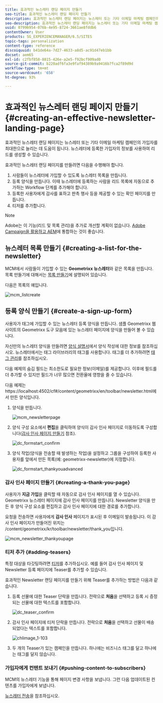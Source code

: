 ```yaml
---
title: 효과적인 뉴스레터 랜딩 페이지 만들기
seo-title: 효과적인 뉴스레터 랜딩 페이지 만들기
description: 효과적인 뉴스레터 랜딩 페이지는 뉴스레터 또는 기타 이메일 마케팅 캠페인의 가입자를 최대한으로 늘리는 데 도움이 됩니다. 뉴스레터에 등록한 가입자의 정보를 사용하여 리드를 생성할 수 있습니다.
seo-description: 효과적인 뉴스레터 랜딩 페이지는 뉴스레터 또는 기타 이메일 마케팅 캠페인의 가입자를 최대한으로 늘리는 데 도움이 됩니다. 뉴스레터에 등록한 가입자의 정보를 사용하여 리드를 생성할 수 있습니다.
uuid: 0799b954-076b-4e95-8724-3661ae8fddb6
contentOwner: User
products: SG_EXPERIENCEMANAGER/6.5/SITES
topic-tags: personalization
content-type: reference
discoiquuid: b41de64a-7d27-4633-a8d5-ac91d47eb1bb
docset: aem65
exl-id: c2fbf858-8815-426e-a2e5-f92bcf909ad0
source-git-commit: b220adf6fa3e9faf94389b9a9416b7fca2f89d9d
workflow-type: tm+mt
source-wordcount: '658'
ht-degree: 93%

---
```


# 효과적인 뉴스레터 랜딩 페이지 만들기{#creating-an-effective-newsletter-landing-page}

효과적인 뉴스레터 랜딩 페이지는 뉴스레터 또는 기타 이메일 마케팅 캠페인의 가입자를 최대한으로 늘리는 데 도움이 됩니다. 뉴스레터에 등록한 가입자의 정보를 사용하여 리드를 생성할 수 있습니다.

효과적인 뉴스레터 랜딩 페이지를 만들려면 다음을 수행해야 합니다.

1. 사람들이 뉴스레터에 가입할 수 있도록 뉴스레터 목록을 만듭니다.
1. 등록 양식을 만듭니다. 이때 뉴스레터에 등록하는 사람을 리드 목록에 자동으로 추가하는 Workflow 단계를 추가해야 합니다.
1. 등록한 사용자에게 감사를 표하고 판촉 행사 등을 제공할 수 있는 확인 페이지를 만듭니다.
1. 티저를 추가합니다.

>[!NOTE]
>
>Adobe는 이 기능(리드 및 목록 관리)을 추가로 개선할 계획이 없습니다.
>[Adobe Campaign을 활용하고 AEM](/help/sites-administering/campaign.md)에 통합하는 것이 좋습니다.

## 뉴스레터 목록 만들기 {#creating-a-list-for-the-newsletter}

MCM에서 사람들이 가입할 수 있는 **Geometrixx 뉴스레터**&#x200B;와 같은 목록을 만듭니다. 목록 만들기에 대해서는 [목록 만들기](/help/sites-classic-ui-authoring/classic-personalization-campaigns.md#creatingnewlists)에 설명되어 있습니다.

다음은 목록의 예입니다.

![mcm_listcreate](assets/mcm_listcreate.png)

## 등록 양식 만들기 {#create-a-sign-up-form}

사용자가 태그에 가입할 수 있는 뉴스레터 등록 양식을 만듭니다. 샘플 Geometrixx 웹 사이트의 Geometrixx 도구 모음에 있는 뉴스레터 페이지에 양식을 만들어 볼 수 있습니다.

자신만의 뉴스레터 양식을 만들려면 [양식 설명서](/help/sites-authoring/default-components.md#form)에서 양식 작성에 대한 정보를 참조하십시오. 뉴스레터에서는 태그 라이브러리의 태그를 사용합니다. 태그를 더 추가하려면 [태그 관리](/help/sites-authoring/tags.md#tagadministration)를 참조하십시오.

다음 예제의 숨김 필드는 최소한도로 필요한 정보(이메일)를 제공합니다. 이후에 필드를 더 추가할 수 있지만 필드가 너무 많으면 전환율에 영향을 줄 수 있습니다.

다음 예제는 https://localhost:4502/cf#/content/geometrixx/en/toolbar/newsletter.html에서 만든 양식입니다.

1. 양식을 만듭니다.

   ![mcm_newsletterpage](assets/mcm_newsletterpage.png)

1. 양식 구성 요소에서 **편집**&#x200B;을 클릭하여 양식이 감사 인사 페이지로 이동하도록 구성합니다([감사 인사 페이지 만들기](#creating-a-thank-you-page) 참조).

   ![dc_formstart_confirm](assets/dc_formstart_thankyou.png)

1. 양식 작업(양식을 전송할 때 발생하는 작업)을 설정하고 그룹을 구성하여 등록한 사용자를 앞에서 만든 목록(예: geometrixx-newsletter)에 지정합니다.

   ![dc_formstart_thankyouadvanced](assets/dc_formstart_thankyouadvanced.png)

### 감사 인사 페이지 만들기 {#creating-a-thank-you-page}

사용자가 **지금 가입**&#x200B;을 클릭할 때 자동으로 감사 인사 페이지를 열 수 있습니다. Geometrixx 뉴스레터 페이지에 감사 인사 페이지를 만듭니다. Newsletter 양식을 만든 후 양식 구성 요소를 편집하고 감사 인사 페이지에 대한 경로를 추가합니다.

요청을 전송하면 사용자에게 **감사 인사** 페이지가 표시된 후 이메일이 발송됩니다. 이 감사 인사 페이지가 만들어진 위치는 /content/geometrixx/kr/toolbar/newsletter/thank_you입니다.

![mcm_newsletter_thankyoupage](assets/mcm_newsletter_thankyoupage.png)

### 티저 추가 {#adding-teasers}

특정 대상을 타깃팅하려면 [티저](/help/sites-classic-ui-authoring/classic-personalization-campaigns.md#teasers)를 추가하십시오. 예를 들어 감사 인사 페이지 및 Newsletter 등록 페이지에 Teaser를 추가할 수 있습니다.

효과적인 Newsletter 랜딩 페이지를 만들기 위해 Teaser를 추가하는 방법은 다음과 같습니다.

1. 등록 선물에 대한 Teaser 단락을 만듭니다. 전략으로 **처음**&#x200B;을 선택하고 등록 시 증정되는 선물에 대한 텍스트를 포함합니다.

   ![dc_teaser_confirm](assets/dc_teaser_thankyou.png)

1. 감사 인사 페이지에 티저 단락을 만듭니다. 전략으로 **처음**&#x200B;을 선택하고 선물이 배송되었다는 텍스트를 포함합니다.

   ![chlimage_1-103](assets/chlimage_1-103.png)

1. 두 개의 Teaser가 있는 캠페인을 만듭니다. 하나에는 비즈니스 태그를 달고 하나에는 태그를 달지 않습니다.

### 가입자에게 컨텐트 보내기 {#pushing-content-to-subscribers}

MCM의 뉴스레터 기능을 통해 페이지 변경 사항을 보냅니다. 그런 다음 업데이트된 컨텐츠를 가입자에게 보냅니다.

[뉴스레터 전송](/help/sites-classic-ui-authoring/classic-personalization-campaigns.md#newsletters)을 참조하십시오.
